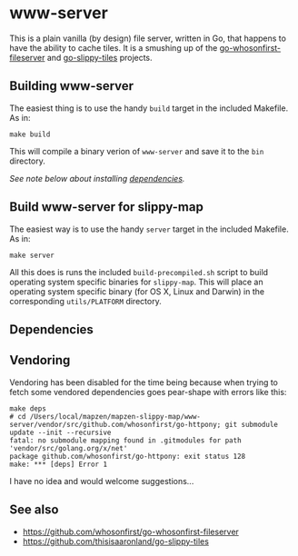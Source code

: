 # www-server

This is a plain vanilla (by design) file server, written in Go, that happens to have the ability to cache tiles. It is a smushing up of the [go-whosonfirst-fileserver](https://github.com/whosonfirst/go-whosonfirst-fileserver) and [go-slippy-tiles](https://github.com/thisisaaronland/go-slippy-tiles) projects.

## Building www-server

The easiest thing is to use the handy `build` target in the included Makefile. As in:

```
make build
```

This will compile a binary verion of `www-server` and save it to the `bin` directory.

_See note below about installing [dependencies](#dependencies)._

## Build www-server for slippy-map

The easiest way is to use the handy `server` target in the included Makefile. As in:

```
make server
```

All this does is runs the included `build-precompiled.sh` script to build operating system specific binaries for `slippy-map`. This will place an operating system specific binary (for OS X, Linux and Darwin) in the corresponding `utils/PLATFORM` directory.

## Dependencies

## Vendoring

Vendoring has been disabled for the time being because when trying to fetch some vendored dependencies goes pear-shape with errors like this:

```
make deps
# cd /Users/local/mapzen/mapzen-slippy-map/www-server/vendor/src/github.com/whosonfirst/go-httpony; git submodule update --init --recursive
fatal: no submodule mapping found in .gitmodules for path 'vendor/src/golang.org/x/net'
package github.com/whosonfirst/go-httpony: exit status 128
make: *** [deps] Error 1
```

I have no idea and would welcome suggestions...

## See also

* https://github.com/whosonfirst/go-whosonfirst-fileserver
* https://github.com/thisisaaronland/go-slippy-tiles
